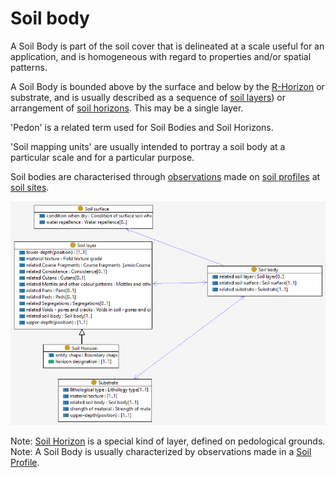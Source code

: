 # Soil body
A Soil Body is part of the soil cover that is delineated at a scale useful for an application, and is homogeneous with regard to properties and/or spatial patterns. 

A Soil Body is bounded above by the surface and below by the [R-Horizon](soil-layer.md) or substrate, and is usually described as a sequence of [soil layers](soil-layer.md)) or arrangement of [soil horizons](soil-layer.md). This may be a single layer.  

'Pedon' is a related term used for Soil Bodies and Soil Horizons. 

'Soil mapping units' are usually intended to portray a soil body at a particular scale and for a particular purpose. 

Soil bodies are characterised through [observations](sosa.md) made on [soil profiles](soil-profile.md) at [soil sites](site.md). 

![Soil body](image/Soil-body.png)

Note: [Soil Horizon](soil-layer.md) is a special kind of layer, defined on pedological grounds. 
Note: A Soil Body is usually characterized by observations made in a [Soil Profile](soil-profile.md).
